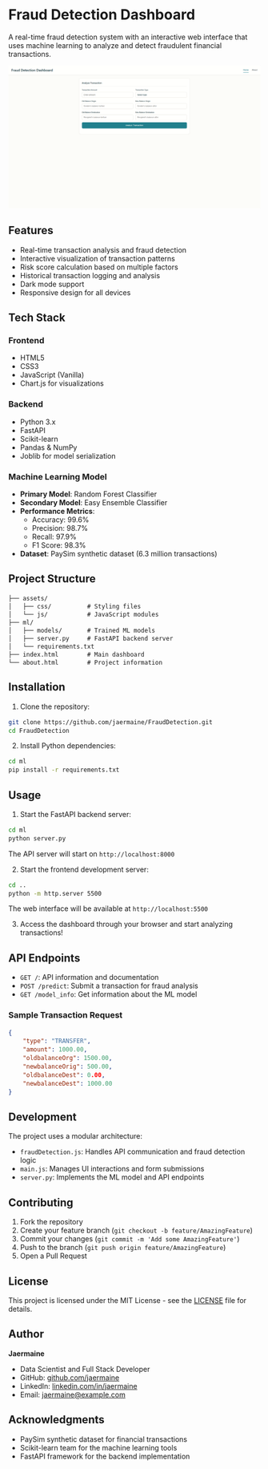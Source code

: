 # Fraud Detection Dashboard

A real-time fraud detection system with an interactive web interface that uses machine learning to analyze and detect fraudulent financial transactions.

![Fraud Detection Dashboard](assets/images/dashboard.png)

## Features

- Real-time transaction analysis and fraud detection
- Interactive visualization of transaction patterns
- Risk score calculation based on multiple factors
- Historical transaction logging and analysis
- Dark mode support
- Responsive design for all devices

## Tech Stack

### Frontend
- HTML5
- CSS3
- JavaScript (Vanilla)
- Chart.js for visualizations

### Backend
- Python 3.x
- FastAPI
- Scikit-learn
- Pandas & NumPy
- Joblib for model serialization

### Machine Learning Model
- **Primary Model**: Random Forest Classifier
- **Secondary Model**: Easy Ensemble Classifier
- **Performance Metrics**:
  - Accuracy: 99.6%
  - Precision: 98.7%
  - Recall: 97.9%
  - F1 Score: 98.3%
- **Dataset**: PaySim synthetic dataset (6.3 million transactions)

## Project Structure

```
├── assets/
│   ├── css/          # Styling files
│   └── js/           # JavaScript modules
├── ml/
│   ├── models/       # Trained ML models
│   ├── server.py     # FastAPI backend server
│   └── requirements.txt
├── index.html        # Main dashboard
└── about.html        # Project information
```

## Installation

1. Clone the repository:
```bash
git clone https://github.com/jaermaine/FraudDetection.git
cd FraudDetection
```

2. Install Python dependencies:
```bash
cd ml
pip install -r requirements.txt
```

## Usage

1. Start the FastAPI backend server:
```bash
cd ml
python server.py
```
The API server will start on `http://localhost:8000`

2. Start the frontend development server:
```bash
cd ..
python -m http.server 5500
```
The web interface will be available at `http://localhost:5500`

3. Access the dashboard through your browser and start analyzing transactions!

## API Endpoints

- `GET /`: API information and documentation
- `POST /predict`: Submit a transaction for fraud analysis
- `GET /model_info`: Get information about the ML model

### Sample Transaction Request
```json
{
    "type": "TRANSFER",
    "amount": 1000.00,
    "oldbalanceOrg": 1500.00,
    "newbalanceOrig": 500.00,
    "oldbalanceDest": 0.00,
    "newbalanceDest": 1000.00
}
```

## Development

The project uses a modular architecture:
- `fraudDetection.js`: Handles API communication and fraud detection logic
- `main.js`: Manages UI interactions and form submissions
- `server.py`: Implements the ML model and API endpoints

## Contributing

1. Fork the repository
2. Create your feature branch (`git checkout -b feature/AmazingFeature`)
3. Commit your changes (`git commit -m 'Add some AmazingFeature'`)
4. Push to the branch (`git push origin feature/AmazingFeature`)
5. Open a Pull Request

## License

This project is licensed under the MIT License - see the [LICENSE](LICENSE) file for details.

## Author

**Jaermaine**
- Data Scientist and Full Stack Developer
- GitHub: [github.com/jaermaine](https://github.com/jaermaine)
- LinkedIn: [linkedin.com/in/jaermaine](https://linkedin.com/in/jaermaine)
- Email: jaermaine@example.com

## Acknowledgments

- PaySim synthetic dataset for financial transactions
- Scikit-learn team for the machine learning tools
- FastAPI framework for the backend implementation